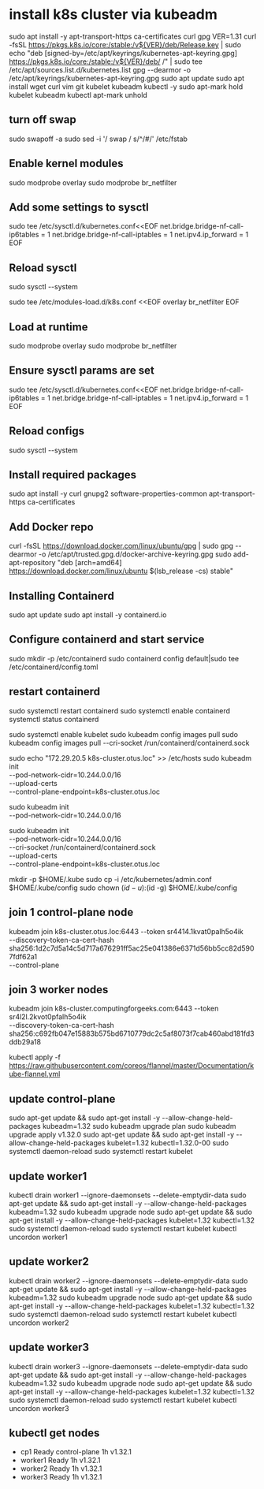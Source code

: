 # install k8s cluster via kubeadm

sudo apt install -y apt-transport-https ca-certificates curl gpg
VER=1.31
curl -fsSL https://pkgs.k8s.io/core:/stable:/v${VER}/deb/Release.key | sudo echo "deb [signed-by=/etc/apt/keyrings/kubernetes-apt-keyring.gpg] https://pkgs.k8s.io/core:/stable:/v${VER}/deb/ /" | sudo tee /etc/apt/sources.list.d/kubernetes.list gpg --dearmor -o /etc/apt/keyrings/kubernetes-apt-keyring.gpg
sudo apt update
sudo apt install wget curl vim git kubelet kubeadm kubectl -y
sudo apt-mark hold kubelet kubeadm kubectl
apt-mark unhold

## turn off swap
sudo swapoff -a 
sudo sed -i '/ swap / s/^/#/' /etc/fstab

## Enable kernel modules
sudo modprobe overlay
sudo modprobe br_netfilter

## Add some settings to sysctl
sudo tee /etc/sysctl.d/kubernetes.conf<<EOF
net.bridge.bridge-nf-call-ip6tables = 1
net.bridge.bridge-nf-call-iptables = 1
net.ipv4.ip_forward = 1
EOF

## Reload sysctl
sudo sysctl --system

sudo tee /etc/modules-load.d/k8s.conf <<EOF
overlay
br_netfilter
EOF

## Load at runtime
sudo modprobe overlay
sudo modprobe br_netfilter

## Ensure sysctl params are set
sudo tee /etc/sysctl.d/kubernetes.conf<<EOF
net.bridge.bridge-nf-call-ip6tables = 1
net.bridge.bridge-nf-call-iptables = 1
net.ipv4.ip_forward = 1
EOF

## Reload configs
sudo sysctl --system

## Install required packages
sudo apt install -y curl gnupg2 software-properties-common apt-transport-https ca-certificates

## Add Docker repo
curl -fsSL https://download.docker.com/linux/ubuntu/gpg | sudo gpg --dearmor -o /etc/apt/trusted.gpg.d/docker-archive-keyring.gpg
sudo add-apt-repository "deb [arch=amd64] https://download.docker.com/linux/ubuntu $(lsb_release -cs) stable"

## Installing Containerd
sudo apt update
sudo apt install -y containerd.io
## Configure containerd and start service
sudo mkdir -p /etc/containerd
sudo containerd config default|sudo tee /etc/containerd/config.toml
## restart containerd
sudo systemctl restart containerd
sudo systemctl enable containerd
systemctl status containerd

sudo systemctl enable kubelet
sudo kubeadm config images pull
sudo kubeadm config images pull --cri-socket /run/containerd/containerd.sock

sudo echo "172.29.20.5 k8s-cluster.otus.loc" >> /etc/hosts
sudo kubeadm init \
  --pod-network-cidr=10.244.0.0/16 \
  --upload-certs \
  --control-plane-endpoint=k8s-cluster.otus.loc

sudo kubeadm init \
  --pod-network-cidr=10.244.0.0/16

sudo kubeadm init \
  --pod-network-cidr=10.244.0.0/16 \
  --cri-socket /run/containerd/containerd.sock \
  --upload-certs \
  --control-plane-endpoint=k8s-cluster.otus.loc

 mkdir -p $HOME/.kube
 sudo cp -i /etc/kubernetes/admin.conf $HOME/.kube/config
 sudo chown $(id -u):$(id -g) $HOME/.kube/config

## join 1 control-plane node
kubeadm join k8s-cluster.otus.loc:6443 --token sr4414.1kvat0palh5o4ik \
    --discovery-token-ca-cert-hash sha256:1d2c7d5a14c5d717a676291ff5ac25e041386e6371d56bb5cc82d5907fdf62a1 \
    --control-plane 
## join 3 worker nodes
kubeadm join k8s-cluster.computingforgeeks.com:6443 --token sr4l2l.2kvot0pfalh5o4ik \
    --discovery-token-ca-cert-hash sha256:c692fb047e15883b575bd6710779dc2c5af8073f7cab460abd181fd3ddb29a18

kubectl apply -f https://raw.githubusercontent.com/coreos/flannel/master/Documentation/kube-flannel.yml

## update control-plane
sudo apt-get update && sudo apt-get install -y --allow-change-held-packages kubeadm=1.32
sudo kubeadm upgrade plan
sudo kubeadm upgrade apply v1.32.0
sudo apt-get update && sudo apt-get install -y --allow-change-held-packages kubelet=1.32 kubectl=1.32.0-00
sudo systemctl daemon-reload
sudo systemctl restart kubelet

## update worker1
kubectl drain worker1 --ignore-daemonsets --delete-emptydir-data
sudo apt-get update && sudo apt-get install -y --allow-change-held-packages kubeadm=1.32
sudo kubeadm upgrade node
sudo apt-get update && sudo apt-get install -y --allow-change-held-packages kubelet=1.32 kubectl=1.32
sudo systemctl daemon-reload
sudo systemctl restart kubelet
kubectl uncordon worker1 

## update worker2
kubectl drain worker2 --ignore-daemonsets --delete-emptydir-data
sudo apt-get update && sudo apt-get install -y --allow-change-held-packages kubeadm=1.32
sudo kubeadm upgrade node
sudo apt-get update && sudo apt-get install -y --allow-change-held-packages kubelet=1.32 kubectl=1.32
sudo systemctl daemon-reload
sudo systemctl restart kubelet
kubectl uncordon worker2

## update worker3
kubectl drain worker3 --ignore-daemonsets --delete-emptydir-data
sudo apt-get update && sudo apt-get install -y --allow-change-held-packages kubeadm=1.32
sudo kubeadm upgrade node
sudo apt-get update && sudo apt-get install -y --allow-change-held-packages kubelet=1.32 kubectl=1.32
sudo systemctl daemon-reload
sudo systemctl restart kubelet
kubectl uncordon worker3

## kubectl get nodes
- cp1       Ready    control-plane   1h   v1.32.1
- worker1   Ready    <none>          1h   v1.32.1
- worker2   Ready    <none>          1h   v1.32.1
- worker3   Ready    <none>          1h   v1.32.1
